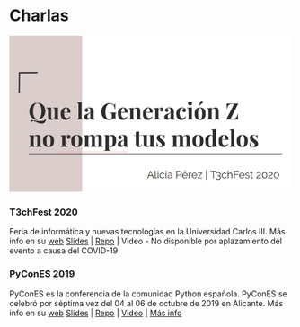 # Charlas

![portada de la charla que la generacion z no rompa tus modelos](https://github.com/aliciapj/aliciapj/blob/master/images/generacion-z.png)

### T3chFest 2020

Feria de informática y nuevas tecnologías en la Universidad Carlos III. Más info en su [web](https://t3chfest.es/)
[Slides](https://docs.google.com/presentation/d/1upuzhZKCscnJ6QBeXupKkaGdtwsiqZfZFkajy5uN6nk/edit) | [Repo](https://github.com/aliciapj/xai-genz) | Video - No disponible por aplazamiento del evento a causa del COVID-19

### PyConES 2019

PyConES es la conferencia de la comunidad Python española. PyConES se celebró por séptima vez del 04 al 06 de octubre de 2019 en Alicante. Más info en su [web](https://2019.es.pycon.org/)
[Slides](https://docs.google.com/presentation/d/1pi-qKJ-G3GupdesGe8zgugPZ-0jUCbxv2-jQ1w45Pqo/edit?usp=sharing) | [Repo](https://github.com/aliciapj/xai-genz) | [Video](https://www.youtube.com/watch?v=Kq2pk99OD90&list=PLahUDl6AAwrg-8TJGzwz1BMT2W-wWIk1F&index=44) | [Más info](https://pycones19.sched.com/event/VdMa/que-la-generacion-z-no-rompa-tus-modelos?iframe=no)

